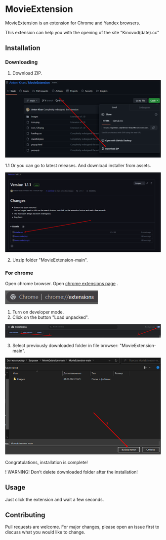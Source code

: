 # MovieExtension

MovieExtension is an extension for Chrome and Yandex browsers.

This extension can help you with the opening of the site "Kinovod(date).cc"

## Installation

### Downloading

1) Download ZIP.

![alt text](https://github.com/Anton-Khan/MovieExtensionImages/blob/main/Extension_d1.png)

1.1 Or you can go to latest releases. And download installer from assets.

![alt text](https://github.com/Anton-Khan/MovieExtensionImages/blob/main/Extension_d2.png)

2) Unzip folder "MovieExtension-main".

### For chrome 
Open chrome browser. Open [chrome extensions page](chrome://extensions/) .

![alt text](https://github.com/Anton-Khan/MovieExtensionImages/blob/main/Extension1.png)


1) Turn on developer mode.
2) Сlick on the button "Load unpacked".

![alt text](https://github.com/Anton-Khan/MovieExtensionImages/blob/main/Extension2.png)



3) Select previously downloaded folder in file browser: "MovieExtension-main".

![alt text](https://github.com/Anton-Khan/MovieExtensionImages/blob/main/Extension3.png)


Сongratulations, installation is complete!

! WARNING! Don't delete downloaded folder after the installation! 


## Usage

Just click the extension and wait a few seconds.   

## Contributing

Pull requests are welcome. For major changes, please open an issue first
to discuss what you would like to change.
